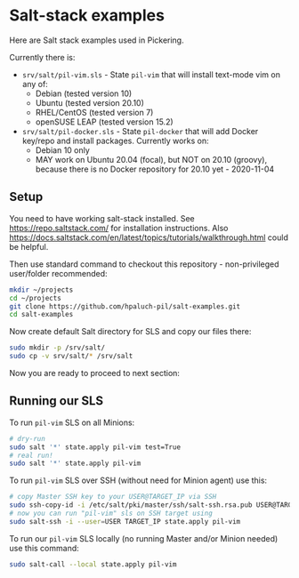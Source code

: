 # Salt-stack examples

Here are Salt stack examples used in Pickering.

Currently there is:
- `srv/salt/pil-vim.sls` - State `pil-vim` that will install text-mode vim on
  any of:
  - Debian (tested version 10)
  - Ubuntu (tested version 20.10)
  - RHEL/CentOS (tested version 7)
  - openSUSE LEAP (tested version 15.2)
- `srv/salt/pil-docker.sls` - State `pil-docker` that will add Docker key/repo and install
  packages. Currently works on:
  - Debian 10 only
  - MAY work on Ubuntu 20.04 (focal), but NOT on 20.10 (groovy), because
    there is no Docker repository for 20.10 yet - 2020-11-04

## Setup

You need to have working salt-stack installed. See https://repo.saltstack.com/
for installation instructions. Also
https://docs.saltstack.com/en/latest/topics/tutorials/walkthrough.html could be
helpful.

Then use standard command to checkout this repository - non-privileged user/folder
recommended:

```bash
mkdir ~/projects
cd ~/projects
git clone https://github.com/hpaluch-pil/salt-examples.git
cd salt-examples
```

Now create default Salt directory for SLS and copy our files there:
```bash
sudo mkdir -p /srv/salt/
sudo cp -v srv/salt/* /srv/salt
```

Now you are ready to proceed to next section:


## Running our SLS

To run `pil-vim` SLS on all Minions:

```bash
# dry-run
sudo salt '*' state.apply pil-vim test=True
# real run!
sudo salt '*' state.apply pil-vim
```

To run `pil-vim` SLS over SSH (without need for Minion agent) use this:
```bash
# copy Master SSH key to your USER@TARGET_IP via SSH
sudo ssh-copy-id -i /etc/salt/pki/master/ssh/salt-ssh.rsa.pub USER@TARGET_IP
# now you can run "pil-vim" sls on SSH target using
sudo salt-ssh -i --user=USER TARGET_IP state.apply pil-vim
```

To run our `pil-vim` SLS locally (no running Master and/or Minion needed) use this command:

```bash
sudo salt-call --local state.apply pil-vim
```

